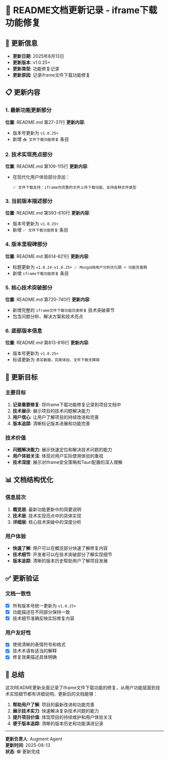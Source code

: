 # 📝 README文档更新记录 - iframe下载功能修复

## 📅 更新信息
- **更新日期**: 2025年8月13日
- **更新版本**: v1.0.25+
- **更新类型**: 功能修复记录
- **更新原因**: 记录iframe文件下载功能修复

## 📋 更新内容

### 1. 最新功能更新部分
**位置**: README.md 第27-37行
**更新内容**: 
- 版本号更新为 `v1.0.25+`
- 新增 `📥 文件下载功能修复` 条目

### 2. 技术实现亮点部分
**位置**: README.md 第109-115行
**更新内容**:
- 在现代化用户体验部分添加：
  ```
  ✅ 文件下载支持：iframe内完整的文件上传下载功能，支持各种文件类型
  ```

### 3. 当前版本描述部分
**位置**: README.md 第593-610行
**更新内容**:
- 版本号更新为 `v1.0.25+`
- 新增 `✅ 文件下载功能修复` 条目

### 4. 版本里程碑部分
**位置**: README.md 第614-621行
**更新内容**:
- 标题更新为 `v1.0.24-v1.0.25+ ✅ MongoDB用户分析优化期 + 功能完善期`
- 新增 `iframe下载功能修复` 条目

### 5. 核心技术突破部分
**位置**: README.md 第720-740行
**更新内容**:
- 新增完整的 `iframe文件下载功能完美修复` 技术突破章节
- 包含问题分析、解决方案和技术亮点

### 6. 底部版本信息
**位置**: README.md 第813-816行
**更新内容**:
- 版本号更新为 `v1.0.25+`
- 标语更新为 `真实数据，完美体验，文件下载无障碍`

## 🎯 更新目标

### 主要目标
1. **记录重要修复**: 将iframe下载功能修复记录到项目文档中
2. **技术展示**: 展示项目的技术问题解决能力
3. **用户信心**: 让用户了解项目的持续改进和完善
4. **版本追踪**: 清晰标记版本进展和功能完善

### 技术价值
- **问题解决能力**: 展示快速定位和解决技术问题的能力
- **用户体验关注**: 体现对用户实际使用体验的重视
- **技术深度**: 展示对iframe安全策略和Tauri配置的深入理解

## 📊 文档结构优化

### 信息层次
1. **概览层**: 最新功能更新中的简要说明
2. **技术层**: 技术实现亮点中的具体实现
3. **详细层**: 核心技术突破中的深度分析

### 用户体验
- **快速了解**: 用户可以在概览部分快速了解修复内容
- **技术细节**: 开发者可以在技术突破部分了解实现细节
- **版本追踪**: 清晰的版本历史帮助用户了解项目发展

## ✅ 更新验证

### 文档一致性
- [x] 所有版本号统一更新为 `v1.0.25+`
- [x] 功能描述在不同部分保持一致
- [x] 技术细节准确反映实际修复内容

### 用户友好性
- [x] 使用清晰的表情符号和格式
- [x] 技术术语有适当的解释
- [x] 修复效果描述具体明确

## 📝 总结

这次README更新全面记录了iframe文件下载功能的修复，从用户功能层面到技术实现细节都有详细说明。更新后的文档能够：

1. **帮助用户了解**: 项目的最新改进和功能完善
2. **展示技术实力**: 快速解决复杂技术问题的能力
3. **提升项目价值**: 体现项目的持续维护和用户体验关注
4. **便于版本追踪**: 清晰的版本历史和功能演进记录

---
**更新负责人**: Augment Agent  
**更新时间**: 2025-08-13  
**状态**: 🟢 更新完成
